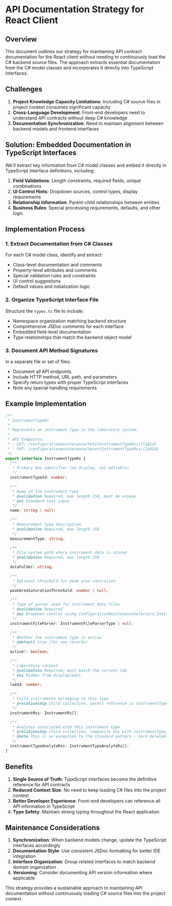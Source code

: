 # API Documentation Strategy for React Client

## Overview

This document outlines our strategy for maintaining API contract documentation for the React client without needing to continuously load the C# backend source files. The approach extracts essential documentation from the C# model classes and incorporates it directly into TypeScript interfaces.

## Challenges

1. **Project Knowledge Capacity Limitations**: Including C# source files in project context consumes significant capacity
2. **Cross-Language Development**: Front-end developers need to understand API contracts without deep C# knowledge
3. **Documentation Synchronization**: Need to maintain alignment between backend models and frontend interfaces

## Solution: Embedded Documentation in TypeScript Interfaces

We'll extract key information from C# model classes and embed it directly in TypeScript interface definitions, including:

1. **Field Validations**: Length constraints, required fields, unique combinations
2. **UI Control Hints**: Dropdown sources, control types, display requirements
3. **Relationship Information**: Parent-child relationships between entities
4. **Business Rules**: Special processing requirements, defaults, and other logic

## Implementation Process

### 1. Extract Documentation from C# Classes

For each C# model class, identify and extract:

- Class-level documentation and comments
- Property-level attributes and comments
- Special validation rules and constraints
- UI control suggestions
- Default values and initialization logic

### 2. Organize TypeScript Interface File

Structure the `types.ts` file to include:

- Namespace organization matching backend structure
- Comprehensive JSDoc comments for each interface
- Embedded field-level documentation
- Type relationships that match the backend object model

### 3. Document API Method Signatures

In a separate file or set of files:

- Document all API endpoints
- Include HTTP method, URL path, and parameters
- Specify return types with proper TypeScript interfaces
- Note any special handling requirements

## Example Implementation

```typescript
/**
 * InstrumentTypeRs
 *
 * Represents an instrument type in the laboratory system.
 *
 * API Endpoints:
 * - GET: /configurationmaintenance/FetchInstrumentTypeRss/{labId}
 * - PUT: /configurationmaintenance/UpsertInstrumentTypeRss/{labId}
 */
export interface InstrumentTypeRs {
  /**
   * Primary key identifier (no display, not editable)
   */
  instrumentTypeId: number;

  /**
   * Name of the instrument type
   * @validation Required, max length 150, must be unique
   * @ui Standard text input
   */
  name: string | null;

  /**
   * Measurement type description
   * @validation Required, max length 150
   */
  measurementType: string;

  /**
   * File system path where instrument data is stored
   * @validation Required, max length 250
   */
  dataFolder: string;

  /**
   * Optional threshold for peak area saturation
   */
  peakAreaSaturationThreshold: number | null;

  /**
   * Type of parser used for instrument data files
   * @validation Required
   * @ui Dropdown control using ConfigurationMaintenanceSelectors.InstrumentFileParserTypes
   */
  instrumentFileParser: InstrumentFileParserType | null;

  /**
   * Whether the instrument type is active
   * @default true (for new records)
   */
  active?: boolean;

  /**
   * Laboratory context
   * @validation Required, must match the current lab
   * @ui Hidden from display/edit
   */
  labId: number;

  /**
   * Child instruments belonging to this type
   * @relationship Child collection, parent reference is instrumentTypeId
   */
  instrumentRss: InstrumentRs[];

  /**
   * Analytes associated with this instrument type
   * @relationship Child collection, composite key with instrumentTypeId
   * @note This is an exception to the standard pattern - hard deletable, no Active flag
   */
  instrumentTypeAnalyteRss: InstrumentTypeAnalyteRs[];
}
```

## Benefits

1. **Single Source of Truth**: TypeScript interfaces become the definitive reference for API contracts
2. **Reduced Context Size**: No need to keep loading C# files into the project context
3. **Better Developer Experience**: Front-end developers can reference all API information in TypeScript
4. **Type Safety**: Maintain strong typing throughout the React application

## Maintenance Considerations

1. **Synchronization**: When backend models change, update the TypeScript interfaces accordingly
2. **Documentation Style**: Use consistent JSDoc formatting for better IDE integration
3. **Interface Organization**: Group related interfaces to match backend domain organization
4. **Versioning**: Consider documenting API version information where applicable

This strategy provides a sustainable approach to maintaining API documentation without continuously loading C# source files into the project context.
